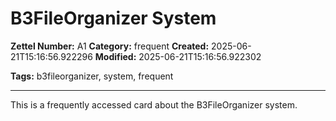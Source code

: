 # B3FileOrganizer System

**Zettel Number:** A1
**Category:** frequent
**Created:** 2025-06-21T15:16:56.922296
**Modified:** 2025-06-21T15:16:56.922302

**Tags:** b3fileorganizer, system, frequent

---

This is a frequently accessed card about the B3FileOrganizer system.